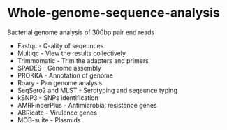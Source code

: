 # Whole-genome-sequence-analysis
Bacterial genome analysis of 300bp pair end reads
- Fastqc - Q-ality of seqeunces
- Multiqc - View the results collectively
- Trimmomatic - Trim the adapters and primers
- SPADES - Genome assembly
- PROKKA - Annotation of genome
- Roary - Pan genome analysis
- SeqSero2 and MLST - Serotyping and seqeunce typing
- kSNP3 - SNPs identification
- AMRFinderPlus - Antimicrobial resistance genes 
- ABRicate - Virulence genes
- MOB-suite - Plasmids

